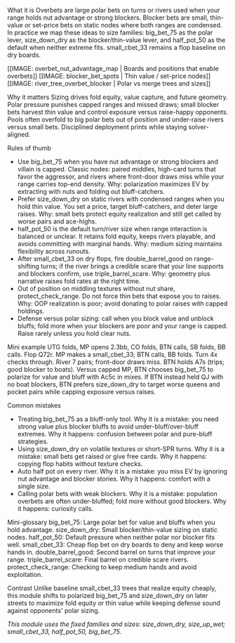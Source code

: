 What it is
Overbets are large polar bets on turns or rivers used when your range holds nut advantage or strong blockers. Blocker bets are small, thin-value or set-price bets on static nodes where both ranges are condensed. In practice we map these ideas to size families: big_bet_75 as the polar lever, size_down_dry as the blocker/thin-value lever, and half_pot_50 as the default when neither extreme fits. small_cbet_33 remains a flop baseline on dry boards.

[[IMAGE: overbet_nut_advantage_map | Boards and positions that enable overbets]]
[[IMAGE: blocker_bet_spots | Thin value / set-price nodes]]
[[IMAGE: river_tree_overbet_blocker | Polar vs merge trees and sizes]]

Why it matters
Sizing drives fold equity, value capture, and future geometry. Polar pressure punishes capped ranges and missed draws; small blocker bets harvest thin value and control exposure versus raise-happy opponents. Pools often overfold to big polar bets out of position and under-raise rivers versus small bets. Disciplined deployment prints while staying solver-aligned.

Rules of thumb
- Use big_bet_75 when you have nut advantage or strong blockers and villain is capped. Classic nodes: paired middles, high-card turns that favor the aggressor, and rivers where front-door draws miss while your range carries top-end density. Why: polarization maximizes EV by extracting with nuts and folding out bluff-catchers.
- Prefer size_down_dry on static rivers with condensed ranges when you hold thin value. You set a price, target bluff-catchers, and deter large raises. Why: small bets protect equity realization and still get called by worse pairs and ace-highs.
- half_pot_50 is the default turn/river size when range interaction is balanced or unclear. It retains fold equity, keeps rivers playable, and avoids committing with marginal hands. Why: medium sizing maintains flexibility across runouts.
- After small_cbet_33 on dry flops, fire double_barrel_good on range-shifting turns; if the river brings a credible scare that your line supports and blockers confirm, use triple_barrel_scare. Why: geometry plus narrative raises fold rates at the right time.
- Out of position on middling textures without nut share, protect_check_range. Do not force thin bets that expose you to raises. Why: OOP realization is poor; avoid donating to polar raises with capped holdings.
- Defense versus polar sizing: call when you block value and unblock bluffs; fold more when your blockers are poor and your range is capped. Raise rarely unless you hold clear nuts.

Mini example
UTG folds, MP opens 2.3bb, CO folds, BTN calls, SB folds, BB calls. Flop Q72r. MP makes a small_cbet_33; BTN calls, BB folds. Turn 4x checks through. River 7 pairs; front-door draws miss. BTN holds A7s (trips; good blocker to boats). Versus capped MP, BTN chooses big_bet_75 to polarize for value and bluff with Ac5c in mixes. If BTN instead held QJ with no boat blockers, BTN prefers size_down_dry to target worse queens and pocket pairs while capping exposure versus raises.

Common mistakes
- Treating big_bet_75 as a bluff-only tool. Why it is a mistake: you need strong value plus blocker bluffs to avoid under-bluff/over-bluff extremes. Why it happens: confusion between polar and pure-bluff strategies.
- Using size_down_dry on volatile textures or short-SPR turns. Why it is a mistake: small bets get raised or give free cards. Why it happens: copying flop habits without texture checks.
- Auto half pot on every river. Why it is a mistake: you miss EV by ignoring nut advantage and blocker stories. Why it happens: comfort with a single size.
- Calling polar bets with weak blockers. Why it is a mistake: population overbets are often under-bluffed; fold more without good blockers. Why it happens: curiosity calls.

Mini-glossary
big_bet_75: Large polar bet for value and bluffs when you hold advantage.
size_down_dry: Small blocker/thin-value sizing on static nodes.
half_pot_50: Default pressure when neither polar nor blocker fits well.
small_cbet_33: Cheap flop bet on dry boards to deny and keep worse hands in.
double_barrel_good: Second barrel on turns that improve your range.
triple_barrel_scare: Final barrel on credible scare rivers.
protect_check_range: Checking to keep medium hands and avoid exploitation.

Contrast
Unlike baseline small_cbet_33 trees that realize equity cheaply, this module shifts to polarized big_bet_75 and size_down_dry on later streets to maximize fold equity or thin value while keeping defense sound against opponents' polar sizing.

_This module uses the fixed families and sizes: size_down_dry, size_up_wet; small_cbet_33, half_pot_50, big_bet_75._
